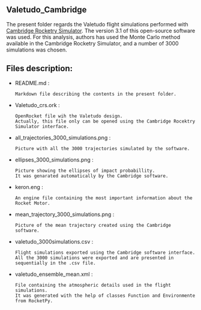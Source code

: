 ## Valetudo_Cambridge

The present folder regards the Valetudo flight simulations performed with [Cambridge Rocketry Simulator](http://cambridgerocket.sourceforge.net/). The version 3.1 of this open-source software was used.
For this analysis, authors has used the Monte Carlo method available in the Cambridge Rocketry Simulator, and a number of 3000 simulations was chosen.

## Files description:

- README.md :

      Markdown file describing the contents in the present folder.

- Valetudo_crs.ork :

      OpenRocket file wih the Valetudo design.
      Actually, this file only can be opened using the Cambridge Rocektry Simulator interface.

- all_trajectories_3000_simulations.png :

      Picture with all the 3000 trajectories simulated by the software.

- ellipses_3000_simulations.png :

      Picture showing the ellipses of impact probabillity.
      It was genarated automatically by the Cambridge software.

- keron.eng :

      An engine file containing the most important information about the Rocket Motor.

- mean_trajectory_3000_simulations.png : 

      Picture of the mean trajectory created using the Cambridge software.
      
- valetudo_3000simulations.csv : 

      Flight simulations exported using the Cambridge software interface.
      All the 3000 simulations were exported and are presented in sequentially in the .csv file.

- valetudo_ensemble_mean.xml : 

      File containing the atmospheric details used in the flight simulations.
      It was generated with the help of classes Function and Environmente from RocketPy.

